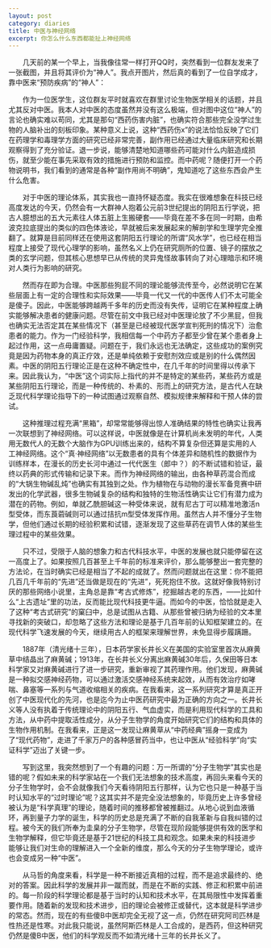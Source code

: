 ```yaml
---
layout: post
category: diaries
title: 中医与神经网络
excerpt: 你怎么什么东西都能扯上神经网络
---
```


&emsp;&emsp;几天前的某一个早上，当我像往常一样打开QQ时，突然看到一位群友发来了一张截图，并且将其评价为“神人”。我点开图片，然后真的看到了一位自学成才，靠中医来“预防疾病”的“神人”：
[](/assets/images/diaries/20241127_1.jpg)

&emsp;&emsp;作为一位医学生，这位群友平时就喜欢在群里讨论生物医学相关的话题，并且尤其反对中医。我本人对中医的态度虽然并没有这么极端，但对图中这位“神人”的言论也确实难以苟同，尤其是那句“西药伤害内脏”，也确实符合那些完全没学过生物的人脑补出的刻板印象。某种意义上说，这种“西药伤x”的说法恰恰反映了它们在药理学和毒理学方面的研究已经非常完善，副作用已经通过大量临床研究和长期观察得到了充分验证。退一步说，能够清楚地知道哪些药可能对什么内脏造成损伤，就至少能在事先采取有效的措施进行预防和监控。而中药呢？随便打开一个药物说明书，我们看到的通常是各种“副作用尚不明确”，鬼知道吃了这些东西会产生什么危害。

&emsp;&emsp;对于中医的理论体系，其实我也一直持怀疑态度。我实在很难想象在科技已经高度发达的今天，仍然会有一大群神人抱着公元前3世纪提出的阴阳五行学说，把古人臆想出的五大元素往人体五脏上生搬硬套——毕竟在差不多在同一时期，由希波克拉底提出的类似的四色体液论，早就被后来发展起来的解剖学和生理学完全推翻了。就算是目前同样还在使用这套阴阳五行理论的所谓“风水学”，也已经在相当程度上接受了现代心理学的影响，虽然名义上仍在研究厕所的位置、镜子的摆放之类的玄学问题，但其核心思想早已从传统的灵异鬼怪故事转向了对心理暗示和环境对人类行为影响的研究。

&emsp;&emsp;然而存在即为合理。中医那些狗屁不同的理论能够流传至今，必然说明它在某些层面上有一定的合理性和实际效果——毕竟一代又一代的中医传人们不太可能全是傻子。因此，中医能够跨越两千多年的历史而没有失传，证明它在某种程度上确实能够解决患者的健康问题。尽管在前文中我已经对中医理论放了不少黑屁，但我也确实无法否定其在某些情况下（甚至是已经被现代医学宣判死刑的情况下）治愈患者的能力。作为一门经验科学，我相信每一个中药方子都至少曾在某个患者身上起过作用，这一点毋庸置疑。问题在于，我们永远也无法确定，这些成功的案例究竟是因为药物本身的真正疗效，还是单纯依赖于安慰剂效应或是别的什么偶然因素。中医的阴阳五行理论正是在这种不确定性中，在几千年的时间里得以传承下来。因此我认为，“中医”这个词实际上指代的并不是特定的某些药，某些药方或是某些阴阳五行理论，而是一种传统的、朴素的、形而上的研究方法，是古代人在缺乏现代科学理论指导下的一种试图通过观察自然、模拟规律来解释和干预人体的尝试。

&emsp;&emsp;这种推理过程充满“黑箱”，却常常能够得出惊人准确结果的特性也确实让我再一次联想到了神经网络。可以这样说，中医就像是在计算机尚未发明的年代，人类用无数代人的无数个大脑作为GPU训练出来的，结构不算复杂但还算是实用的人工神经网络。这个“真·神经网络”以无数患者的具有个体差异和随机性的数据作为训练样本，在漫长的历史长河中通过一代代医生（郎中？）的不断试错和验证，最终以药典的形式传输和记录下来。而作为神经网络的输出，由各种草药混合而成的“大锅生物碱乱炖”也确实有其独到之处。作为植物在与动物的漫长军备竞赛中研发出的化学武器，很多生物碱复杂的结构和独特的生物活性确实让它们有潜力成为潜在的药物。例如，单就乙酰胆碱这一种受体来说，就有尼古丁可以精准地激活n型受体，而东莨菪碱则可以通过拮抗m型受体发挥作用。虽然古人并不懂分子生物学，但他们通过长期的经验积累和试错，逐渐发现了这些草药在调节人体的某些生理过程中的某些效果。

&emsp;&emsp;只不过，受限于人脑的想象力和古代科技水平，中医的发展也就只能停留在这一高度上了。如果按照几百甚至上千年前的标准来评价，那么能够整出一套完整的方法论，在当时确实已经是相当了不起的成就了。然而问题就出在这里：你不能把几百几千年前的“先进”还当做是现在的“先进”，死死抱住不放。这就好像我特别讨厌的那些网络小说里，主角总是靠“考古式修炼”，挖掘越古老的东西，——比如什么“上古遗址”里的功法，反而能比现代科技更牛逼。而如今的中医，恰恰就是走入了这种“考古式研究”的窠臼中，总是试图从古籍、从那些曾被归纳为经验的文本里寻找新的突破口，却忽略了这些方法和理论是基于几百年前的认知框架建立的。在现代科学飞速发展的今天，继续用古人的框架来理解世界，未免显得步履蹒跚。

&emsp;&emsp;1887年（清光绪十三年），日本药学家长井长义在美国的实验室里首次从麻黄草中结晶出了麻黄碱；1913年，在长井长义分离出麻黄碱30年后，久保田等日本科学家又对麻黄碱进行了进一步研究，重新审视了其药理作用。他们发现，麻黄碱是一种拟交感神经药物，可以通过激活交感神经系统来起效，从而有效治疗如哮喘、鼻塞等一系列与气道收缩相关的疾病。在我看来，这一系列研究才算是真正开创了中医现代化的先河，也是迄今为止中医药研究中最为正确的方向之一。长井长义等人没有执着于传统理论中的阴阳五行、气血虚实，而是利用现代科学的工具和方法，从中药中提取活性成分，从分子生物学的角度开始研究它们的结构和具体的生物作用机制。在我看来，正是这一发现让麻黄草从“中药经典”摇身一变成为了“现代药物”，走进了千家万户的各种感冒药当中，也让中医从“经验科学”向“实证科学”迈出了关键一步。

&emsp;&emsp;写到这里，我突然想到了一个有趣的问题：万一所谓的“分子生物学”其实也是错的呢？假如未来的科学家站在一个我们无法想象的技术高度，再回头来看今天的分子生物学时，会不会就像我们今天看待阴阳五行那样，认为它也只是一种基于当时认知水平的“过时理论”呢？这其实并不是完全没法想象的，毕竟历史上许多曾经被认为是“科学真理”的理论，随着时间的推移都曾被推翻过。从地心说到血液循环，再到量子力学的诞生，科学的历史总是充满了不断的自我革新与自我纠错的过程。被今天的我们所奉为圭臬的分子生物学，尽管在现阶段能够提供有效的医学和生物学解释，但它毕竟还是基于21世纪的科技工具和观念。如果未来的科技进步能够让我们对生命的理解进入一个全新的维度，那么今天的分子生物学理论，或许也会变成另一种“中医”。

&emsp;&emsp;从马哲的角度来看，科学是一种不断接近真相的过程，而不是追求最终的、绝对的答案。因此科学的发展并非一蹴而就，而是在不断的实践、修正和积累中前进的。每一阶段的科学理论都是基于当时的认知和技术水平，在其局限性中发挥着重要作用。随着新的发现和技术进步，旧的理论会被修正或替代，这本就是科学进步的常态。然而，现在的有些傻B中医却完全无视了这一点，仍然在研究阿司匹林是性热还是性寒。对此我只能说，虽然阿斯匹林是人工合成的，是西药，但这种研究仍然是傻B中医，他们的科学观反而不如清光绪十三年的长井长义了。
